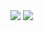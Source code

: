 <img src="https://capsule-render.vercel.app/api?type=venom&color=FFFF00&height=150&section=header&text=Jobibara's Github" />

<img src="https://capsule-render.vercel.app/api?type=waving&color=FFFF00&height=150&section=footer" />

